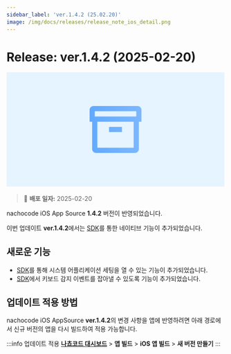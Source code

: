 ```yaml
---
sidebar_label: 'ver.1.4.2 (25.02.20)'
image: /img/docs/releases/release_note_ios_detail.png
---
```


# Release: ver.1.4.2 (2025-02-20)

![ios_detail](../../../../../static/img/docs/releases/release_note_ios_detail.png)

> 🔔 **배포 일자:** 2025-02-20

nachocode iOS App Source **1.4.2** 버전이 반영되었습니다.

이번 업데이트 **ver.1.4.2**에서는 [SDK](../../sdk/release-v-1-4-2)를 통한 네이티브 기능이 추가되었습니다.

## 새로운 기능

- [SDK](../../sdk/release-v-1-4-2)를 통해 시스템 어플리케이션 세팅을 열 수 있는 기능이 추가되었습니다.
- [SDK](../../sdk/release-v-1-4-2)에서 키보드 감지 이벤트를 잡아낼 수 있도록 기능이 추가되었습니다.

## 업데이트 적용 방법

nachocode iOS AppSource **ver.1.4.2**의 변경 사항을 앱에 반영하려면 아래 경로에서 신규 버전의 앱을 다시 빌드하여 적용 가능합니다.

:::info 업데이트 적용
[**나쵸코드 대시보드**](https://nachocode.io/?utm_source=docs&utm_medium=documentation&utm_campaign=devguide) > **앱 빌드** > **iOS 앱 빌드** > **새 버전 만들기**
:::
